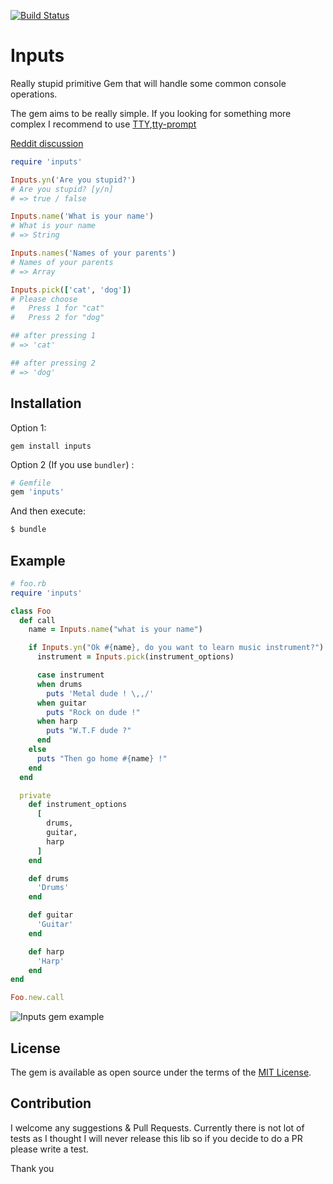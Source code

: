 [![Build Status](https://travis-ci.org/equivalent/inputs.svg?branch=master)](https://travis-ci.org/equivalent/inputs)

# Inputs

Really stupid primitive Gem that will handle some common console operations.

The gem aims to be really simple. If you looking for something more complex I recommend to use
[TTY](http://piotrmurach.github.io/tty/),[tty-prompt](https://github.com/piotrmurach/tty-prompt)

[Reddit discussion](https://www.reddit.com/r/ruby/comments/4i5dep/gem_inputs_another_pointless_gem_for_handling/)

```ruby
require 'inputs'

Inputs.yn('Are you stupid?')
# Are you stupid? [y/n]
# => true / false

Inputs.name('What is your name')
# What is your name
# => String

Inputs.names('Names of your parents')
# Names of your parents
# => Array

Inputs.pick(['cat', 'dog'])
# Please choose
#   Press 1 for "cat"
#   Press 2 for "dog"

## after pressing 1
# => 'cat'

## after pressing 2
# => 'dog'
```

## Installation

Option 1:

`gem install inputs`

Option 2 (If you use `bundler`) :

```ruby
# Gemfile
gem 'inputs'
```

And then execute:

```bash
$ bundle
```

## Example

```ruby
# foo.rb
require 'inputs'

class Foo
  def call
    name = Inputs.name("what is your name")

    if Inputs.yn("Ok #{name}, do you want to learn music instrument?")
      instrument = Inputs.pick(instrument_options)

      case instrument
      when drums
        puts 'Metal dude ! \,,/'
      when guitar
        puts "Rock on dude !"
      when harp
        puts "W.T.F dude ?"
      end
    else
      puts "Then go home #{name} !"
    end
  end

  private
    def instrument_options
      [
        drums,
        guitar,
        harp
      ]
    end

    def drums
      'Drums'
    end

    def guitar
      'Guitar'
    end

    def harp
      'Harp'
    end
end

Foo.new.call
```

![Inputs gem example](https://raw.githubusercontent.com/equivalent/scrapbook2/master/assets/images/2016/inptus-gem-example.png)

## License

The gem is available as open source under the terms of the [MIT License](http://opensource.org/licenses/MIT).

## Contribution

I welcome any suggestions & Pull Requests. Currently there is not lot of
tests as I thought I will never release this lib so if you decide to do
a PR please write a test.

Thank you

